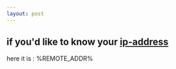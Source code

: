 ```yaml
---
layout: post
---
```


## if you'd like to know your [ip-address](http://iglake.heliohost.org/cgi-bin/remote_ip.pl)

here it is : %REMOTE_ADDR%
